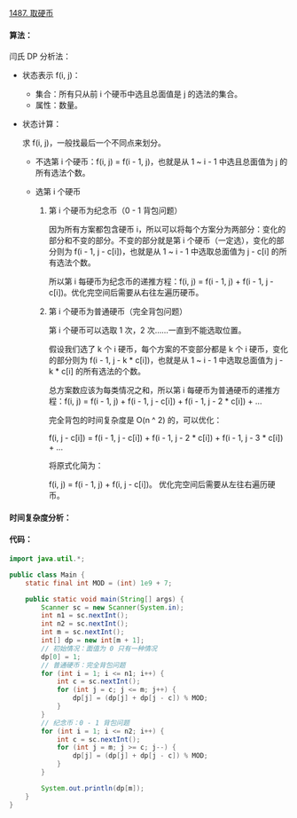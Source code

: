[1487. 取硬币](https://www.acwing.com/problem/content/1489/)

#### 算法：

闫氏 DP 分析法：

- 状态表示 f(i, j)：

  - 集合：所有只从前 i 个硬币中选且总面值是 j 的选法的集合。
  - 属性：数量。

- 状态计算：

  求 f(i, j)，一般找最后一个不同点来划分。

  - 不选第 i 个硬币：f(i, j) = f(i - 1, j)，也就是从 1 ~ i - 1 中选且总面值为 j 的所有选法个数。

  - 选第 i 个硬币

    1. 第 i 个硬币为纪念币（0 - 1 背包问题）

       因为所有方案都包含硬币 i，所以可以将每个方案分为两部分：变化的部分和不变的部分。不变的部分就是第 i 个硬币（一定选），变化的部分则为 f(i - 1, j - c[i])，也就是从 1 ~ i - 1 中选取总面值为 j - c[i] 的所有选法个数。

       所以第 i 每硬币为纪念币的递推方程：f(i, j) = f(i - 1, j) + f(i - 1, j - c[i])。优化完空间后需要从右往左遍历硬币。

    2. 第 i 个硬币为普通硬币（完全背包问题）

       第 i 个硬币可以选取 1 次，2 次……一直到不能选取位置。

       假设我们选了 k 个 i 硬币，每个方案的不变部分都是 k 个 i 硬币，变化的部分则为 f(i - 1, j - k * c[i])，也就是从 1 ~ i - 1 中选取总面值为 j - k * c[i] 的所有选法的个数。

       总方案数应该为每类情况之和，所以第 i 每硬币为普通硬币的递推方程：f(i, j) = f(i - 1, j) + f(i - 1, j - c[i]) + f(i - 1, j - 2 * c[i]) + ... 

       完全背包的时间复杂度是 O(n ^ 2) 的，可以优化：

       f(i, j - c[i]) = f(i - 1, j - c[i]) + f(i - 1, j - 2 * c[i]) + f(i - 1, j - 3 * c[i]) + ...

       将原式化简为：

       f(i, j) = f(i - 1, j) + f(i, j - c[i])。 优化完空间后需要从左往右遍历硬币。

#### 时间复杂度分析：



#### 代码：

```java
import java.util.*;

public class Main {
    static final int MOD = (int) 1e9 + 7;

    public static void main(String[] args) {
        Scanner sc = new Scanner(System.in);
        int n1 = sc.nextInt();
        int n2 = sc.nextInt();
        int m = sc.nextInt();
        int[] dp = new int[m + 1];
        // 初始情况：面值为 0 只有一种情况
        dp[0] = 1;
        // 普通硬币：完全背包问题
        for (int i = 1; i <= n1; i++) {
            int c = sc.nextInt();
            for (int j = c; j <= m; j++) {
                dp[j] = (dp[j] + dp[j - c]) % MOD;
            }
        }
        // 纪念币：0 - 1 背包问题
        for (int i = 1; i <= n2; i++) {
            int c = sc.nextInt();
            for (int j = m; j >= c; j--) {
                dp[j] = (dp[j] + dp[j - c]) % MOD;
            }
        }

        System.out.println(dp[m]);
    }
}
```

